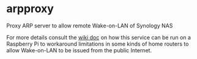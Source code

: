 # arpproxy
Proxy ARP server to allow remote Wake-on-LAN of Synology NAS

For more details consult the [wiki doc](https://github.com/mattdelco/arpproxy/wiki) on
how this service can be run on a Raspberry Pi to workaround limitations in some kinds
of home routers to allow Wake-on-LAN to be issued from the public Internet.
